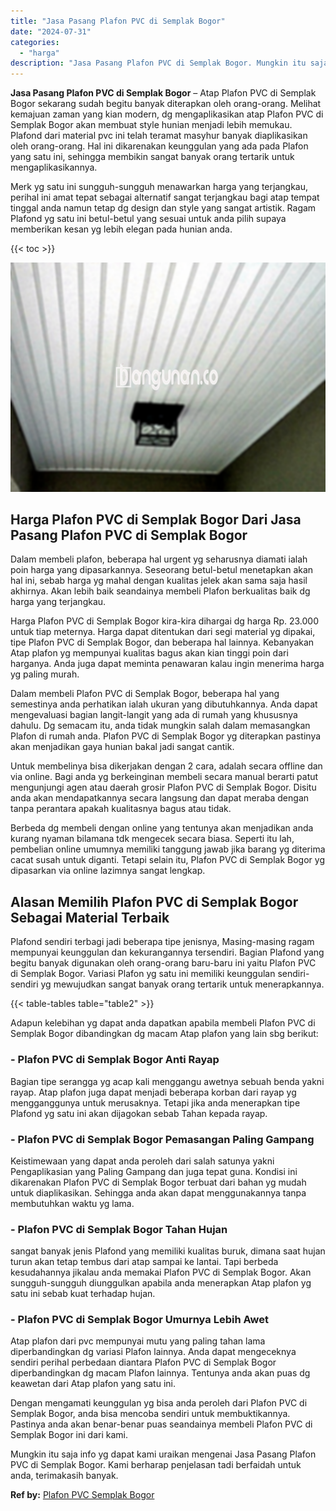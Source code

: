 ```yaml
---
title: "Jasa Pasang Plafon PVC di Semplak Bogor"
date: "2024-07-31"
categories: 
  - "harga"
description: "Jasa Pasang Plafon PVC di Semplak Bogor. Mungkin itu saja info yg dapat kami uraikan mengenai Jasa Pasang Plafon PVC di Semplak Bogor. Kami berharap penjelas..."
---
```


**Jasa Pasang Plafon PVC di Semplak Bogor** – Atap Plafon PVC di Semplak Bogor sekarang sudah begitu banyak diterapkan oleh orang-orang. Melihat kemajuan zaman yang kian modern, dg mengaplikasikan atap Plafon PVC di Semplak Bogor akan membuat style hunian menjadi lebih memukau. Plafond dari material pvc ini telah teramat masyhur banyak diaplikasikan oleh orang-orang. Hal ini dikarenakan keunggulan yang ada pada Plafon yang satu ini, sehingga membikin sangat banyak orang tertarik untuk mengaplikasikannya.

Merk yg satu ini sungguh-sungguh menawarkan harga yang terjangkau, perihal ini amat tepat sebagai alternatif sangat terjangkau bagi atap tempat tinggal anda namun tetap dg design dan style yang sangat artistik. Ragam Plafond yg satu ini betul-betul yang sesuai untuk anda pilih supaya memberikan kesan yg lebih elegan pada hunian anda.

{{< toc >}}

![Jasa Pasang Plafon PVC di Semplak Bogor](/images/flafond-pvc-murah31.png)

## Harga Plafon PVC di Semplak Bogor Dari Jasa Pasang Plafon PVC di Semplak Bogor

Dalam membeli plafon, beberapa hal urgent yg seharusnya diamati ialah poin harga yang dipasarkannya. Seseorang betul-betul menetapkan akan hal ini, sebab harga yg mahal dengan kualitas jelek akan sama saja hasil akhirnya. Akan lebih baik seandainya membeli Plafon berkualitas baik dg harga yang terjangkau.

Harga Plafon PVC di Semplak Bogor kira-kira dihargai dg harga Rp. 23.000 untuk tiap meternya. Harga dapat ditentukan dari segi material yg dipakai, tipe Plafon PVC di Semplak Bogor, dan beberapa hal lainnya. Kebanyakan Atap plafon yg mempunyai kualitas bagus akan kian tinggi poin dari harganya. Anda juga dapat meminta penawaran kalau ingin menerima harga yg paling murah.

Dalam membeli Plafon PVC di Semplak Bogor, beberapa hal yang semestinya anda perhatikan ialah ukuran yang dibutuhkannya. Anda dapat mengevaluasi bagian langit-langit yang ada di rumah yang khususnya dahulu. Dg semacam itu, anda tidak mungkin salah dalam memasangkan Plafon di rumah anda. Plafon PVC di Semplak Bogor yg diterapkan pastinya akan menjadikan gaya hunian bakal jadi sangat cantik.

Untuk membelinya bisa dikerjakan dengan 2 cara, adalah secara offline dan via online. Bagi anda yg berkeinginan membeli secara manual berarti patut mengunjungi agen atau daerah grosir Plafon PVC di Semplak Bogor. Disitu anda akan mendapatkannya secara langsung dan dapat meraba dengan tanpa perantara apakah kualitasnya bagus atau tidak.

Berbeda dg membeli dengan online yang tentunya akan menjadikan anda kurang nyaman bilamana tdk mengecek secara biasa. Seperti itu lah, pembelian online umumnya memiliki tanggung jawab jika barang yg diterima cacat susah untuk diganti. Tetapi selain itu, Plafon PVC di Semplak Bogor yg dipasarkan via online lazimnya sangat lengkap.

## Alasan Memilih Plafon PVC di Semplak Bogor Sebagai Material Terbaik

Plafond sendiri terbagi jadi beberapa tipe jenisnya, Masing-masing ragam mempunyai keunggulan dan kekurangannya tersendiri. Bagian Plafond yang begitu banyak digunakan oleh orang-orang baru-baru ini yaitu Plafon PVC di Semplak Bogor. Variasi Plafon yg satu ini memiliki keunggulan sendiri-sendiri yg mewujudkan sangat banyak orang tertarik untuk menerapkannya.

{{< table-tables table="table2" >}}

Adapun kelebihan yg dapat anda dapatkan apabila membeli Plafon PVC di Semplak Bogor dibandingkan dg macam Atap plafon yang lain sbg berikut:

### \- Plafon PVC di Semplak Bogor Anti Rayap

Bagian tipe serangga yg acap kali menggangu awetnya sebuah benda yakni rayap. Atap plafon juga dapat menjadi beberapa korban dari rayap yg mengganggunya untuk merusaknya. Tetapi jika anda menerapkan tipe Plafond yg satu ini akan dijagokan sebab Tahan kepada rayap.

### \- Plafon PVC di Semplak Bogor Pemasangan Paling Gampang

Keistimewaan yang dapat anda peroleh dari salah satunya yakni Pengaplikasian yang Paling Gampang dan juga tepat guna. Kondisi ini dikarenakan Plafon PVC di Semplak Bogor terbuat dari bahan yg mudah untuk diaplikasikan. Sehingga anda akan dapat menggunakannya tanpa membutuhkan waktu yg lama.

### \- Plafon PVC di Semplak Bogor Tahan Hujan

sangat banyak jenis Plafond yang memiliki kualitas buruk, dimana saat hujan turun akan tetap tembus dari atap sampai ke lantai. Tapi berbeda kesudahannya jikalau anda memakai Plafon PVC di Semplak Bogor. Akan sungguh-sungguh diunggulkan apabila anda menerapkan Atap plafon yg satu ini sebab kuat terhadap hujan.

### \- Plafon PVC di Semplak Bogor Umurnya Lebih Awet

Atap plafon dari pvc mempunyai mutu yang paling tahan lama diperbandingkan dg variasi Plafon lainnya. Anda dapat mengeceknya sendiri perihal perbedaan diantara Plafon PVC di Semplak Bogor diperbandingkan dg macam Plafon lainnya. Tentunya anda akan puas dg keawetan dari Atap plafon yang satu ini.

Dengan mengamati keunggulan yg bisa anda peroleh dari Plafon PVC di Semplak Bogor, anda bisa mencoba sendiri untuk membuktikannya. Pastinya anda akan benar-benar puas seandainya membeli Plafon PVC di Semplak Bogor ini dari kami.

Mungkin itu saja info yg dapat kami uraikan mengenai Jasa Pasang Plafon PVC di Semplak Bogor. Kami berharap penjelasan tadi berfaidah untuk anda, terimakasih banyak.

**Ref by:** [Plafon PVC Semplak Bogor](https://id.wikipedia.org/wiki/Plafon)
